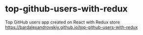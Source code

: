 # top-github-users-with-redux
Top GitHub users app created on React with Redux store https://bardalexandrovskiy.github.io/top-github-users-with-redux
